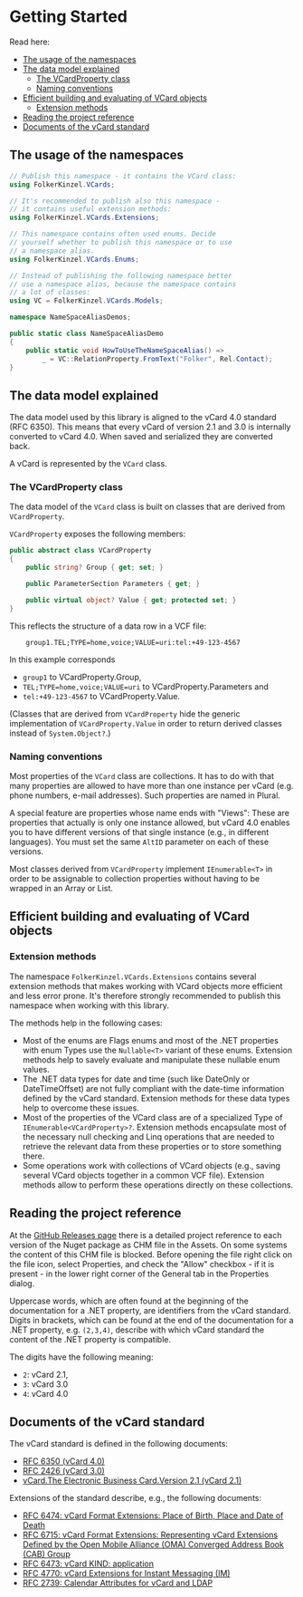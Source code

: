 ﻿# Getting Started
Read here:
- [The usage of the namespaces](#the-usage-of-the-namespaces)
- [The data model explained](#the-data-model-explained)
  - [The VCardProperty class](#the-vcardproperty-class)
  - [Naming conventions](#naming-conventions)
- [Efficient building and evaluating of VCard objects](#efficient-building-and-evaluating-of-vcard-objects)
  - [Extension methods](#extension-methods)
- [Reading the project reference](#reading-the-project-reference)
- [Documents of the vCard standard](#documents-of-the-vcard-standard)

## The usage of the namespaces
```csharp
// Publish this namespace - it contains the VCard class:
using FolkerKinzel.VCards;

// It's recommended to publish also this namespace -
// it contains useful extension methods:
using FolkerKinzel.VCards.Extensions;

// This namespace contains often used enums. Decide
// yourself whether to publish this namespace or to use
// a namespace alias.
using FolkerKinzel.VCards.Enums;

// Instead of publishing the following namespace better
// use a namespace alias, because the namespace contains
// a lot of classes:
using VC = FolkerKinzel.VCards.Models;

namespace NameSpaceAliasDemos;

public static class NameSpaceAliasDemo
{
    public static void HowToUseTheNameSpaceAlias() =>
        _ = VC::RelationProperty.FromText("Folker", Rel.Contact);
}
```

## The data model explained

The data model used by this library is aligned to the vCard 4.0 standard (RFC 6350). This means that every vCard of version 2.1 and 3.0 is internally converted to vCard 4.0. When saved and serialized they are converted back. 

A vCard is represented by the `VCard` class.

### The VCardProperty class
The data model of the `VCard` class is built on classes that are derived from `VCardProperty`.

`VCardProperty` exposes the following members:
```csharp
public abstract class VCardProperty
{
    public string? Group { get; set; }

    public ParameterSection Parameters { get; }

    public virtual object? Value { get; protected set; }
}
```
This reflects the structure of a data row in a VCF file:
```
    group1.TEL;TYPE=home,voice;VALUE=uri:tel:+49-123-4567
```        
In this example corresponds
- `group1` to VCardProperty.Group,
- `TEL;TYPE=home,voice;VALUE=uri` to VCardProperty.Parameters and
- `tel:+49-123-4567` to VCardProperty.Value.
            
(Classes that are derived from `VCardProperty` hide the generic implementation of `VCardProperty.Value` in order to return derived classes instead of `System.Object?`.)

### Naming conventions
Most properties of the `VCard` class are collections. It has to do with that many properties are allowed to have more than one instance per vCard (e.g. phone numbers, e-mail addresses). Such properties are named in Plural.
            
A special feature are properties whose name ends with "Views": These are properties that actually is only one instance allowed, but vCard 4.0 enables you to have different versions of that single instance (e.g., in different languages). You must set the same `AltID` parameter  on each of these versions.
            
Most classes derived from `VCardProperty` implement `IEnumerable<T>` in order to be assignable to collection properties without having to be wrapped in an Array or List.

## Efficient building and evaluating of VCard objects

### Extension methods
The namespace `FolkerKinzel.VCards.Extensions` contains several extension methods that makes working with VCard objects 
more efficient and less error prone. It's therefore strongly recommended to publish this namespace when working with this
library. 

The methods help in the following cases:
- Most of the enums are Flags enums and most of the .NET properties with enum Types use the `Nullable<T>` variant of these 
enums. Extension methods help to savely evaluate and manipulate these nullable enum values.
- The .NET data types for date and time (such like DateOnly or DateTimeOffset) are not fully compliant with the date-time
information defined by the vCard standard. Extension methods for these data types help to overcome these issues.
- Most of the properties of the VCard class are of a specialized Type of `IEnumerable<VCardProperty>?`. Extension methods
encapsulate most of the necessary null checking and Linq operations that are needed to retrieve the relevant data from these 
properties or to store something there.
- Some operations work with collections of VCard objects (e.g., saving several VCard objects together in a common VCF file). 
Extension methods allow to perform these operations directly on these collections.


## Reading the project reference
At the [GitHub Releases page](https://github.com/FolkerKinzel/VCards/releases) there is a detailed project reference to each version of the Nuget package as CHM file in the Assets. On some systems the content of this CHM file is blocked. Before opening the file right click on the file icon, select Properties, and check the "Allow" checkbox - if it is present - in the lower right corner of the General tab in the Properties dialog.

Uppercase words, which are often found at the beginning of the documentation for a .NET property, are identifiers from the vCard standard. Digits in brackets, which can be found at the end of the documentation for a .NET property, e.g. `(2,3,4)`, describe with which vCard standard the content of the .NET property is compatible.
            
The digits have the following meaning:
- `2`: vCard 2.1,
- `3`: vCard 3.0
- `4`: vCard 4.0

## Documents of the vCard standard
The vCard standard is defined in the following documents:
- [RFC 6350 (vCard 4.0)](https://tools.ietf.org/html/rfc6350)
- [RFC 2426 (vCard 3.0)](https://tools.ietf.org/html/rfc2426)
- [vCard.The Electronic Business Card.Version 2.1 (vCard 2.1)](https://web.archive.org/web/20120501162958/http://www.imc.org/pdi/vcard-21.doc)

Extensions of the standard describe, e.g., the following documents:
- [RFC 6474: vCard Format Extensions: Place of Birth, Place and Date of Death](https://tools.ietf.org/html/rfc6474)
- [RFC 6715: vCard Format Extensions: Representing vCard Extensions Defined by the Open Mobile Alliance (OMA) Converged Address Book (CAB) Group](https://tools.ietf.org/html/rfc6715])
- [RFC 6473: vCard KIND: application](https://tools.ietf.org/html/rfc6473)
- [RFC 4770: vCard Extensions for Instant Messaging (IM)](https://tools.ietf.org/html/rfc4770)
- [RFC 2739: Calendar Attributes for vCard and LDAP](https://tools.ietf.org/html/rfc2739)